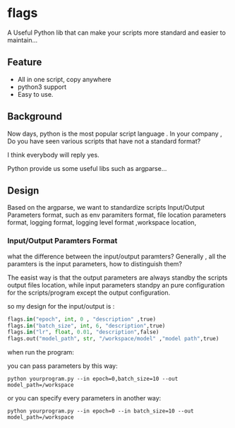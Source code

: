# flags
A Useful Python lib that can make your scripts more standard and easier to maintain...

## Feature

* All in one script, copy anywhere
* python3 support
* Easy to use.

## Background

Now days, python is the most popular script language . In your company , Do you have seen various scripts that have not a standard format?

I think everybody will reply yes.

Python provide us some useful libs such as argparse...


## Design

Based on the argparse, we want to standardize scripts Input/Output Parameters format, such as env paramiters format, file location parameters format, logging format, logging level format ,workspace location,


### Input/Output Paramters Format
 
what the difference between the  input/output paramters? Generally , all the paramters is the input parameters, how to distinguish them? 

The easist way is that  the output parameters are always standby the scripts output files location, while input parameters standpy an pure configuration for the scripts/program except the output configuration.

so my design for the input/output is :

```python
flags.in("epoch", int, 0 , "description" ,true)
flags.in("batch_size", int, 6, "description",true)
flags.in("lr", float, 0.01, "description",false)
flags.out("model_path", str, "/workspace/model" ,"model path",true)
```
when run the program:

you can pass parameters by this way:

`python yourprogram.py --in epoch=0,batch_size=10 --out model_path=/workspace`

or you can specify every parameters in another way:

`python yourprogram.py --in epoch=0 --in batch_size=10 --out model_path=/workspace`



